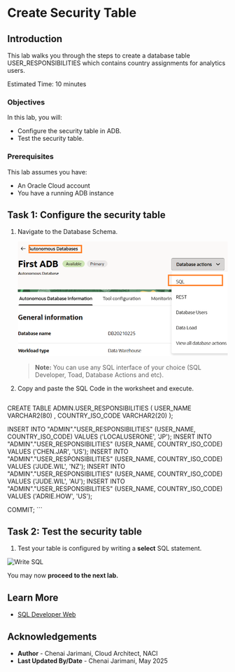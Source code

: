 # Create Security Table

## Introduction

This lab walks you through the steps to create a database table USER_RESPONSIBILITIES which contains country assignments for analytics users.

Estimated Time: 10 minutes

### Objectives

In this lab, you will:
* Configure the security table in ADB.
* Test the security table.

### Prerequisites 

This lab assumes you have:
* An Oracle Cloud account
* You have a running ADB instance


## Task 1: Configure the security table

1. Navigate to the Database Schema.

	![Database Actions](images/opensqldev.png)

	> **Note:** You can use any SQL interface of your choice (SQL Developer, Toad, Database Actions and etc).

2. Copy and paste the SQL Code in the worksheet and execute.
 
   ```
  <copy>
      CREATE TABLE ADMIN.USER_RESPONSIBILITIES 
  (
  USER_NAME VARCHAR2(80) 
  , COUNTRY_ISO_CODE VARCHAR2(20) 
  );

  INSERT INTO "ADMIN"."USER_RESPONSIBILITIES" (USER_NAME, COUNTRY_ISO_CODE) VALUES ('LOCALUSERONE', 'JP');
  INSERT INTO "ADMIN"."USER_RESPONSIBILITIES" (USER_NAME, COUNTRY_ISO_CODE) VALUES ('CHEN.JAR', 'US');
  INSERT INTO "ADMIN"."USER_RESPONSIBILITIES" (USER_NAME, COUNTRY_ISO_CODE) VALUES ('JUDE.WIL', 'NZ');
  INSERT INTO "ADMIN"."USER_RESPONSIBILITIES" (USER_NAME, COUNTRY_ISO_CODE) VALUES ('JUDE.WIL', 'AU');
  INSERT INTO "ADMIN"."USER_RESPONSIBILITIES" (USER_NAME, COUNTRY_ISO_CODE) VALUES ('ADRIE.HOW', 'US');

  COMMIT;
  </copy>
    ```

## Task 2: Test the security table

1. Test your table is configured by writing a **select** SQL statement.

 ![Write SQL](images/testsql.png) 

You may now **proceed to the next lab.**

## Learn More
* [SQL Developer Web](https://docs.oracle.com/en/cloud/paas/autonomous-database/serverless/adbsb/connect-database-actions.html#GUID-C32A78E5-4C5F-476F-86AB-AEEEA9CF2704)

## Acknowledgements
* **Author** - Chenai Jarimani, Cloud Architect, NACI
* **Last Updated By/Date** - Chenai Jarimani, May 2025
